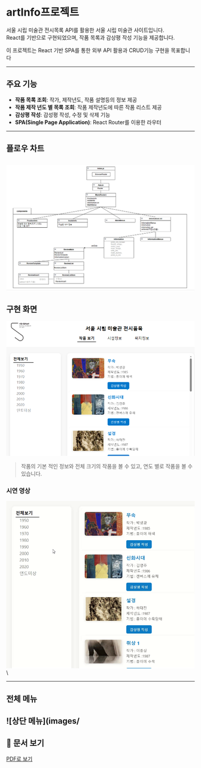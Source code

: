 # artInfo프로젝트
서울 시립 미술관 전시목록 API를 활용한 서울 시립 미술관 사이트입니다.<br>
React를 기반으로 구현되었으며, 작품 목록과 감상평 작성 기능을 제공합니다.

이 프로젝트는 React 기반 SPA를 통한 외부 API 활용과 CRUD기능 구현을 목표합니다

---

## 주요 기능
- **작품 목록 조회**: 작가, 제작년도, 작품 설명등의 정보 제공
- **작품 제작 년도 별 목록 조회**: 작품 제작년도에 따른 작품 리스트 제공
- **감상평 작성**: 감성평 작성, 수정 및 삭제 기능
- **SPA(Single Page Application)**: React Router를 이용한 라우터

---

## 플로우 차트
![플로우차트](images/20250515_161516.png)
---
## 구현 화면
![메인화면](images/main.png)

> 작품의 기본 적인 정보와 전체 크기의 작품을 볼 수 있고, 연도 별로 작품을 볼 수 있습니다.
### 시연 영상
![메인 시연](images/연도선택.gif)\

---
## 전체 메뉴
![상단 메뉴](images/
---

## 📄 문서 보기
[PDF로 보기](https://github.com/jihyuk123979/front_reactProject/blob/main/ReactProject.pdf)
